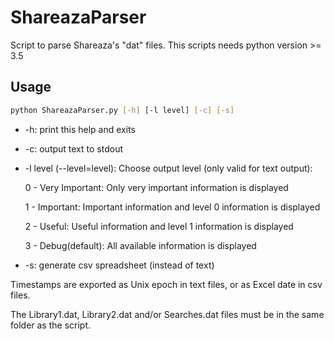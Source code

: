 # ShareazaParser

Script to parse Shareaza's "dat" files.
This scripts needs python version >= 3.5

## Usage
```sh
python ShareazaParser.py [-h] [-l level] [-c] [-s]
```
- -h: print this help and exits
- -c: output text to stdout
- -l level  (--level=level):
   Choose output level (only valid for text output):
   
     0 - Very Important: Only very important information is displayed
     
     1 - Important: Important information and level 0 information is displayed
     
     2 - Useful: Useful information and level 1 information is displayed
     
     3 - Debug(default): All available information is displayed
     
- -s: generate csv spreadsheet (instead of text)

 Timestamps are exported as Unix epoch in text files, or as Excel date in csv files.
 
 The Library1.dat, Library2.dat and/or Searches.dat files must be in the same folder as the script.
